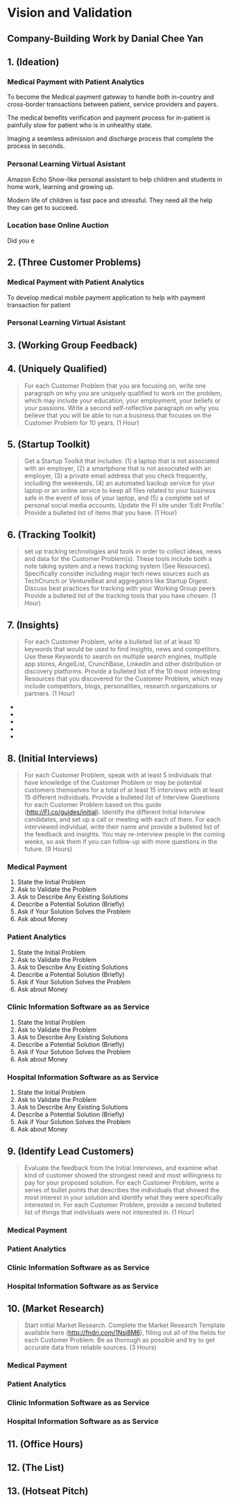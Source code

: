 # Vision and Validation
## Company-Building Work by Danial Chee Yan


## 1. (Ideation)


### Medical Payment with Patient Analytics
To become the Medical payment gateway to handle both in-country and cross-border  transactions between patient, service providers and payers. 


The medical benefits verification and payment process for in-patient is painfully slow for patient who is in unhealthy state. 


Imaging a seamless admission and discharge process that complete the process in seconds. 


### Personal Learning Virtual Asistant


Amazon Echo Show-like personal assistant  to help children and students in home work, learning and growing up. 


Modern life of children is fast pace and stressful. They need all the help they can get to succeed. 






### Location base Online Auction
Did you e








## 2. (Three Customer Problems)


### Medical Payment with Patient Analytics
To develop medical mobile payment application to help with payment transaction for patient 


### Personal Learning Virtual Asistant




## 3. (Working Group Feedback)


## 4. (Uniquely Qualified)
> For each Customer Problem that you are focusing on, write one paragraph on why you are uniquely qualified to work on the problem, which may include your education, your employment, your beliefs or your passions. Write a second self-reflective paragraph on why you believe that you will be able to run a business that focuses on the Customer Problem for 10 years. (1 Hour)




## 5. (Startup Toolkit)
> Get a Startup Toolkit that includes: (1) a laptop that is not associated with an employer, (2) a smartphone that is not associated with an employer, (3) a private email address that you check frequently, including the weekends, (4) an automated backup service for your laptop or an online service to keep all files related to your business safe in the event of loss of your laptop, and (5) a complete set of personal social media accounts. Update the FI site under ‘Edit Profile.' Provide a bulleted list of items that you have. (1 Hour)


## 6. (Tracking Toolkit)
> set up tracking technologies and tools in order to collect ideas, news and data for the Customer Problem(s). These tools include both a note taking system and a news tracking system (See Resources). Specifically consider including major tech news sources such as TechCrunch or VentureBeat and aggregators like Startup Digest. Discuss best practices for tracking with your Working Group peers. Provide a bulleted list of the tracking tools that you have chosen. (1 Hour)


## 7. (Insights)
> For each Customer Problem, write a bulleted list of at least 10 keywords that would be used to find insights, news and competitors. Use these Keywords to search on multiple search engines, multiple app stores, AngelList, CrunchBase, Linkedin and other distribution or discovery platforms. Provide a bulleted list of the 10 most interesting Resources that you discovered for the Customer Problem, which may include competitors, blogs, personalities, research organizations or partners. (1 Hour)


* 
* 
* 
* 
* 


## 8. (Initial Interviews)
> For each Customer Problem, speak with at least 5 individuals that have knowledge of the Customer Problem or may be potential customers themselves for a total of at least 15 interviews with at least 15 different individuals. Provide a bulleted list of Interview Questions for each Customer Problem based on this guide (http://FI.co/guides/initial). Identify the different Initial Interview candidates, and set up a call or meeting with each of them. For each interviewed individual, write their name and provide a bulleted list of the feedback and insights. You may re-interview people in the coming weeks, so ask them if you can follow-up with more questions in the future. (9 Hours)


### Medical Payment 
1. State the Initial Problem
2. Ask to Validate the Problem
3. Ask to Describe Any Existing Solutions
4. Describe a Potential Solution (Briefly)
5. Ask if Your Solution Solves the Problem
6. Ask about Money


### Patient Analytics
1. State the Initial Problem
2. Ask to Validate the Problem
3. Ask to Describe Any Existing Solutions
4. Describe a Potential Solution (Briefly)
5. Ask if Your Solution Solves the Problem
6. Ask about Money


### Clinic Information Software as as Service
1. State the Initial Problem
2. Ask to Validate the Problem
3. Ask to Describe Any Existing Solutions
4. Describe a Potential Solution (Briefly)
5. Ask if Your Solution Solves the Problem
6. Ask about Money


### Hospital Information Software as as Service
1. State the Initial Problem
2. Ask to Validate the Problem
3. Ask to Describe Any Existing Solutions
4. Describe a Potential Solution (Briefly)
5. Ask if Your Solution Solves the Problem
6. Ask about Money


## 9. (Identify Lead Customers)
> Evaluate the feedback from the Initial Interviews, and examine what kind of customer showed the strongest need and most willingness to pay for your proposed solution. For each Customer Problem, write a series of bullet points that describes the individuals that showed the most interest in your solution and identify what they were specifically interested in. For each Customer Problem, provide a second bulleted list of things that individuals were not interested in. (1 Hour)


### Medical Payment 


### Patient Analytics


### Clinic Information Software as as Service


### Hospital Information Software as as Service




## 10. (Market Research)
> Start initial Market Research. Complete the Market Research Template available here (http://fndri.com/1Nsi8M6), filling out all of the fields for each Customer Problem. Be as thorough as possible and try to get accurate data from reliable sources. (3 Hours)


### Medical Payment 


### Patient Analytics


### Clinic Information Software as as Service


### Hospital Information Software as as Service




## 11. (Office Hours)


## 12. (The List)


## 13. (Hotseat Pitch)
